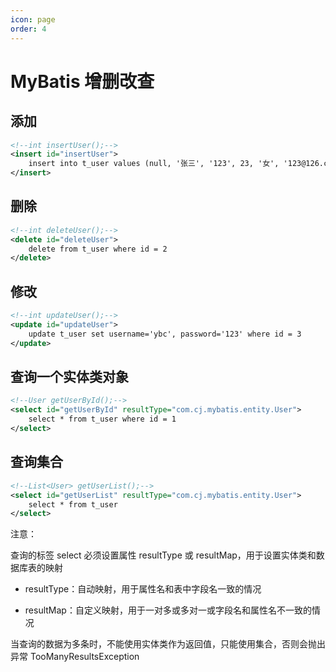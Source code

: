 ```yaml
---
icon: page
order: 4
---
```

# MyBatis 增删改查

## 添加

```xml
<!--int insertUser();-->
<insert id="insertUser">
    insert into t_user values (null, '张三', '123', 23, '女', '123@126.com')
</insert>
```

## 删除

```xml
<!--int deleteUser();-->
<delete id="deleteUser">
    delete from t_user where id = 2
</delete>
```

## 修改

```xml
<!--int updateUser();-->
<update id="updateUser">
    update t_user set username='ybc', password='123' where id = 3
</update>
```

## 查询一个实体类对象

```xml
<!--User getUserById();-->
<select id="getUserById" resultType="com.cj.mybatis.entity.User">
    select * from t_user where id = 1
</select>
```

## 查询集合

```xml
<!--List<User> getUserList();-->
<select id="getUserList" resultType="com.cj.mybatis.entity.User">
    select * from t_user
</select>
```

注意：

查询的标签 select 必须设置属性 resultType 或 resultMap，用于设置实体类和数据库表的映射

- resultType：自动映射，用于属性名和表中字段名一致的情况

- resultMap：自定义映射，用于一对多或多对一或字段名和属性名不一致的情况

当查询的数据为多条时，不能使用实体类作为返回值，只能使用集合，否则会抛出异常 TooManyResultsException

